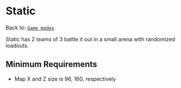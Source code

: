 # Static
Back to: [`Game modes`](/gamemodes.md)

Static has 2 teams of 3 battle it out in a small arena with randomized loadouts.

## Minimum Requirements
- Map X and Z size is 96, 160, respectively